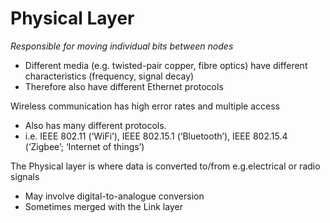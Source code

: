 # Physical Layer
*Responsible for moving individual bits between nodes*
- Different media (e.g. twisted-pair copper, fibre optics) have different characteristics (frequency, signal decay)
- Therefore also have different Ethernet protocols

Wireless communication has high error rates and multiple access
- Also has many different protocols.  
- i.e. IEEE 802.11 (‘WiFi’), IEEE 802.15.1 (‘Bluetooth’), IEEE 802.15.4 (‘Zigbee’; ‘Internet of things’)

The Physical layer is where data is converted to/from e.g.electrical or radio signals
- May involve digital-to-analogue conversion
- Sometimes merged with the Link layer